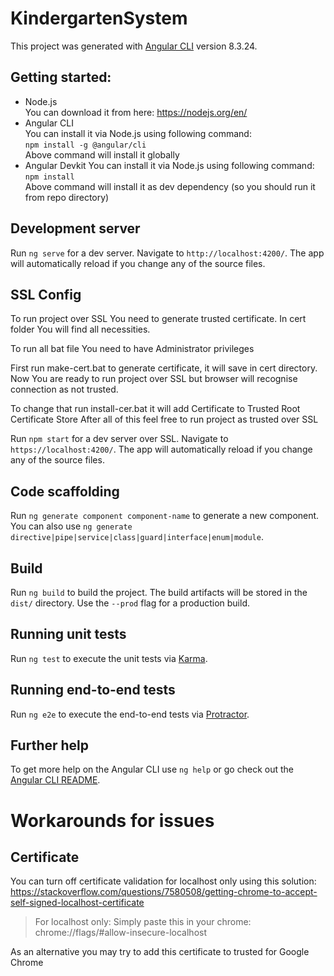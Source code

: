 # KindergartenSystem

This project was generated with [Angular CLI](https://github.com/angular/angular-cli) version 8.3.24.

## Getting started:
* Node.js  
You can download it from here: https://nodejs.org/en/  
* Angular CLI  
You can install it via Node.js using following command:  
`npm install -g @angular/cli`  
Above command will install it globally
* Angular Devkit
You can install it via Node.js using following command:  
`npm install`  
Above command will install it as dev dependency (so you should run it from repo directory)

## Development server

Run `ng serve` for a dev server. Navigate to `http://localhost:4200/`. The app will automatically reload if you change any of the source files.

## SSL Config

To run project over SSL You need to generate trusted certificate.
In cert folder You will find all necessities.

To run all bat file You need to have Administrator privileges

First run make-cert.bat to generate certificate, it will save in cert directory.
Now You are ready to run project over SSL but browser will recognise connection as not trusted.

To change that run install-cer.bat it will add Certificate to Trusted Root Certificate Store
After all of this feel free to run project as trusted over SSL

Run `npm start` for a dev server over SSL. Navigate to `https://localhost:4200/`. The app will automatically reload if you change any of the source files.


## Code scaffolding

Run `ng generate component component-name` to generate a new component. You can also use `ng generate directive|pipe|service|class|guard|interface|enum|module`.

## Build

Run `ng build` to build the project. The build artifacts will be stored in the `dist/` directory. Use the `--prod` flag for a production build.

## Running unit tests

Run `ng test` to execute the unit tests via [Karma](https://karma-runner.github.io).

## Running end-to-end tests

Run `ng e2e` to execute the end-to-end tests via [Protractor](http://www.protractortest.org/).

## Further help

To get more help on the Angular CLI use `ng help` or go check out the [Angular CLI README](https://github.com/angular/angular-cli/blob/master/README.md).

# Workarounds for issues
## Certificate
You can turn off certificate validation for localhost only using this solution:  
https://stackoverflow.com/questions/7580508/getting-chrome-to-accept-self-signed-localhost-certificate

> For localhost only:
Simply paste this in your chrome:
chrome://flags/#allow-insecure-localhost

As an alternative you may try to add this certificate to trusted for Google Chrome
